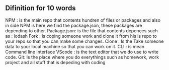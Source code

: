 ## Difinition for 10 words

NPM : is the main repo that contents hundren of files or packages and also in side NPM is here we find the package.json, these packages are depending to other. 
Package.json: is the file that contents depences such as : lodash
Fork : is coping someone work and clone it from his is repo to your repo so that you can make some changes.
Clone : Is the Take someone data to your local machine so that you can work on it.
 CLI : is mean Command line Interface
 VScode : is the text editor that we do use to write code.
Git: Is the place where you do everythings such as homework, work project and all stuff that is depeding with coding
